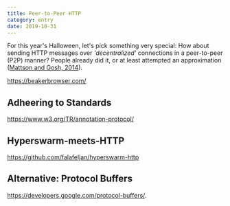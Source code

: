 ```yaml
---
title: Peer-to-Peer HTTP
category: entry
date: 2019-10-31
---
```


For this year's Halloween, let's pick something very special: How about sending HTTP messages over _'decentralized'_ connections in a peer-to-peer (P2P) manner? People already did it, or at least attempted an approximation ([Mattson and Gosh, 2014](https://ieeexplore.ieee.org/document/1336564)).

https://beakerbrowser.com/

## Adheering to Standards

https://www.w3.org/TR/annotation-protocol/

## Hyperswarm-meets-HTTP

https://github.com/falafeljan/hyperswarm-http

## Alternative: Protocol Buffers

https://developers.google.com/protocol-buffers/.
